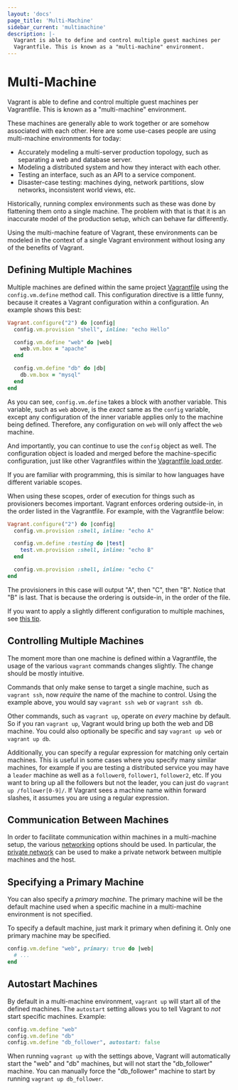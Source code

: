 ```yaml
---
layout: 'docs'
page_title: 'Multi-Machine'
sidebar_current: 'multimachine'
description: |-
  Vagrant is able to define and control multiple guest machines per
  Vagrantfile. This is known as a "multi-machine" environment.
---
```


# Multi-Machine

Vagrant is able to define and control multiple guest machines per
Vagrantfile. This is known as a "multi-machine" environment.

These machines are generally able to work together or are somehow associated
with each other. Here are some use-cases people are using multi-machine
environments for today:

- Accurately modeling a multi-server production topology, such as separating
  a web and database server.
- Modeling a distributed system and how they interact with each other.
- Testing an interface, such as an API to a service component.
- Disaster-case testing: machines dying, network partitions, slow networks,
  inconsistent world views, etc.

Historically, running complex environments such as these was done by
flattening them onto a single machine. The problem with that is that it is
an inaccurate model of the production setup, which can behave far differently.

Using the multi-machine feature of Vagrant, these environments can be modeled
in the context of a single Vagrant environment without losing any of the
benefits of Vagrant.

## Defining Multiple Machines

Multiple machines are defined within the same project [Vagrantfile](/docs/vagrantfile/)
using the `config.vm.define` method call. This configuration directive
is a little funny, because it creates a Vagrant configuration within a
configuration. An example shows this best:

```ruby
Vagrant.configure("2") do |config|
  config.vm.provision "shell", inline: "echo Hello"

  config.vm.define "web" do |web|
    web.vm.box = "apache"
  end

  config.vm.define "db" do |db|
    db.vm.box = "mysql"
  end
end
```

As you can see, `config.vm.define` takes a block with another variable. This
variable, such as `web` above, is the _exact_ same as the `config` variable,
except any configuration of the inner variable applies only to the machine
being defined. Therefore, any configuration on `web` will only affect the
`web` machine.

And importantly, you can continue to use the `config` object as well. The
configuration object is loaded and merged before the machine-specific configuration,
just like other Vagrantfiles within the
[Vagrantfile load order](/docs/vagrantfile/#load-order).

If you are familiar with programming, this is similar to how languages have
different variable scopes.

When using these scopes, order of execution for things such as
provisioners becomes important. Vagrant enforces ordering outside-in, in
the order listed in the Vagrantfile. For example, with the Vagrantfile
below:

```ruby
Vagrant.configure("2") do |config|
  config.vm.provision :shell, inline: "echo A"

  config.vm.define :testing do |test|
    test.vm.provision :shell, inline: "echo B"
  end

  config.vm.provision :shell, inline: "echo C"
end
```

The provisioners in this case will output "A", then "C", then "B". Notice
that "B" is last. That is because the ordering is outside-in, in
the order of the file.

If you want to apply a slightly different configuration to multiple machines,
see [this tip](/docs/vagrantfile/tips.html#loop-over-vm-definitions).

## Controlling Multiple Machines

The moment more than one machine is defined within a Vagrantfile, the
usage of the various `vagrant` commands changes slightly. The change should
be mostly intuitive.

Commands that only make sense to target a single machine, such as
`vagrant ssh`, now _require_ the name of the machine to control. Using
the example above, you would say `vagrant ssh web` or `vagrant ssh db`.

Other commands, such as `vagrant up`, operate on _every_ machine by
default. So if you ran `vagrant up`, Vagrant would bring up both the
web and DB machine. You could also optionally be specific and say
`vagrant up web` or `vagrant up db`.

Additionally, you can specify a regular expression for matching only
certain machines. This is useful in some cases where you specify many similar
machines, for example if you are testing a distributed service you may have
a `leader` machine as well as a `follower0`, `follower1`, `follower2`, etc. If you
want to bring up all the followers but not the leader, you can just do
`vagrant up /follower[0-9]/`. If Vagrant sees a machine name within forward
slashes, it assumes you are using a regular expression.

## Communication Between Machines

In order to facilitate communication within machines in a multi-machine setup,
the various [networking](/docs/networking/) options should be used.
In particular, the [private network](/docs/networking/private_network.html) can
be used to make a private network between multiple machines and the host.

## Specifying a Primary Machine

You can also specify a _primary machine_. The primary machine will be the
default machine used when a specific machine in a multi-machine environment
is not specified.

To specify a default machine, just mark it primary when defining it. Only
one primary machine may be specified.

```ruby
config.vm.define "web", primary: true do |web|
  # ...
end
```

## Autostart Machines

By default in a multi-machine environment, `vagrant up` will start
all of the defined machines. The `autostart` setting allows you to tell
Vagrant to _not_ start specific machines. Example:

```ruby
config.vm.define "web"
config.vm.define "db"
config.vm.define "db_follower", autostart: false
```

When running `vagrant up` with the settings above, Vagrant will automatically
start the "web" and "db" machines, but will not start the "db_follower" machine.
You can manually force the "db_follower" machine to start by running
`vagrant up db_follower`.
